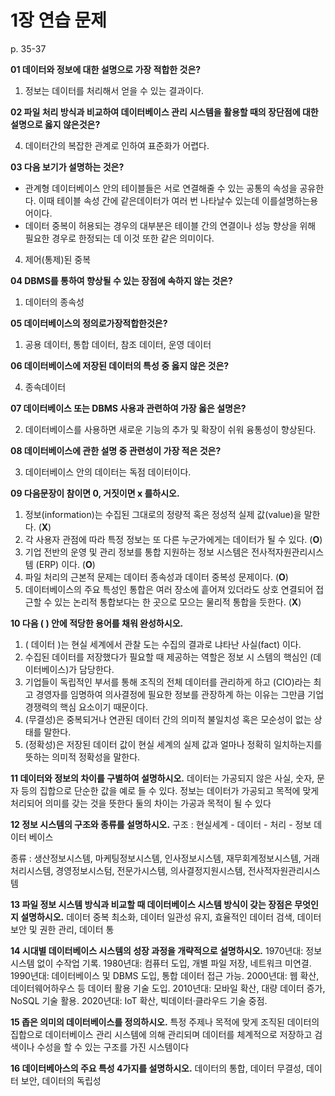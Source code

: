 # 1장 연습 문제

p. 35-37

**01 데이터와 정보에 대한 설명으로 가장 적합한 것은?**

1. 정보는 데이터를 처리해서 얻을 수 있는 결과이다.

**02 파일 처리 방식과 비교하여 데이터베이스 관리 시스템을 활용할 때의 장단점에 대한 설명으로 옳지 않은것은?**

4. 데이터간의 복잡한 관계로 인하여 표준화가 어렵다.

**03 다음 보기가 설명하는 것은?**

- 관계형 데이터베이스 안의 테이블들은 서로 연결해줄 수 있는 공통의 속성을 공유한다. 이때 테이블 속성 간에 같은데이터가 여러 번 나타날수 있는데 이를설명하는용어이다.
- 데이터 중복이 허용되는 경우의 대부분은 테이블 간의 연결이나 성능 향상을 위해 필요한 경우로 한정되는 데 이것 또한 같은 의미이다.

4. 제어(통제)된 중복

**04 DBMS를 통하여 향상될 수 있는 장점에 속하지 않는 것은?**
1. 데이터의 종속성

**05 데이터베이스의 정의로가장적합한것은?**

1. 공용 데이터, 통합 데이터, 참조 데이터, 운영 데이터

**06 데이터베이스에 저장된 데이터의 특성 중 옳지 않은 것은?**

4. 종속데이터

**07 데이터베이스 또는 DBMS 사용과 관련하여 가장 옳은 설명은?**

2. 데이터베이스를 사용하면 새로운 기능의 추가 및 확장이 쉬워 융통성이 향상된다.

**08 데이터베이스에 관한 설명 중 관련성이 가장 적은 것은?**

3. 데이터베이스 안의 데이터는 독점 데이터이다.

**09 다음문장이 참이면 0, 거짓이면 x 를하시오.**

1. 정보(information)는 수집된 그대로의 정량적 혹은 정성적 실제 값(value)을 말한다. (__X__)
2. 각 사용자 관점에 따라 특정 정보는 또 다른 누군가에게는 데이터가 될 수 있다. (__O__)
3. 기업 전반의 운영 및 관리 정보를 통합 지원하는 정보 시스템은 전사적자원관리시스템 (ERP) 이다. (__O__)
4. 파일 처리의 근본적 문제는 데이터 종속성과 데이터 중복성 문제이다. (__O__)
5. 데이터베이스의 주요 특성인 통합은 여러 장소에 흩어져 있더라도 상호 연결되어 접근할 수 있는 논리적 통합보다는 한 곳으로 모으는 물리적 통합을 듯한다. (__X__)

**10 다음 ( ) 안에 적당한 용어를 채워 완성하시오.**

1. (  데이터 )는 현실 세계에서 관찰 도는 수집의 결과로 냐타난 사실(fact) 이다.
2. 수집된 데이터를 저장했다가 필요할 때 제공하는 역할은 정보 시 스템의 핵심인 (데이터베이스)가 담당한다.
3. 기업들이 독립적인 부서를 통해 조직의 전체 데이터를 관리하게 하고 (CIO)라는 최고 경영자를 임명하여 의사결정에 필요한 정보를 관장하계 하는 이유는 그만큼 기업 경쟁력의 핵심 요소이기 때문이다.
4. (무결성)은 중복되거나 연관된 데이터 간의 의미적 불일치성 혹은 모순성이 없는 상태를 말한다.
5. (정확성)은 저장된 데이터 값이 현실 세계의 실제 값과 얼마나 정확히 일치하는지를 뜻하는 의미적 정확성을 말한다.

**11 데이터와 정보의 차이를 구별하여 설명하시오.**
데이터는 가공되지 않은 사실, 숫자, 문자 등의 집합으로 단순한 값을 예로 들 수 있다. 정보는 데이터가 가공되고 목적에 맞게 처리되어 의미를 갖는 것을 뜻한다 둘의 차이는 가공과 목적이 될 수 있다

**12 정보 시스템의 구조와 종류를 설명하시오.**
구조 : 현실세계 - 데이터 - 처리 - 정보
              데이터 베이스

종류 : 생산정보시스템, 마케팅정보시스템, 인사정보시스템, 재무회계정보시스템, 거래처리시스템, 경영정보시스텀, 전문가시스템, 의사결정지원시스템, 전사적자원관리시스템


**13 파일 정보 시스템 방식과 비교할 때 데이터베이스 시스템 방식이 갖는 장점은 무엇인지 설명하시오.**
데이터 중복 최소화, 데이터 일관성 유지, 효율적인 데이터 검색, 데이터 보안 및 권한 관리, 데이터 통

**14 시대별 데이터베이스 시스템의 성장 과정을 개략적으로 설명하시오.**
1970년대: 정보 시스템 없이 수작업 기록.
1980년대: 컴퓨터 도입, 개별 파일 저장, 네트워크 미연결.
1990년대: 데이터베이스 및 DBMS 도입, 통합 데이터 접근 가능.
2000년대: 웹 확산, 데이터웨어하우스 등 데이터 활용 기술 도입.
2010년대: 모바일 확산, 대량 데이터 증가, NoSQL 기술 활용.
2020년대: IoT 확산, 빅데이터·클라우드 기술 중점.

**15 좁은 의미의 데이터베이스를 정의하시오.**
특정 주제나 목적에 맞게 조직된 데이터의 집합으로 데이터베이스 관리 시스템에 의해 관리되며 데이터를 체계적으로 저장하고 검색이나 수성을 할 수 있는 구조를 가진 시스템이다

**16 데이터베아스의 주요 특성 4가지를 설명하시오.**
데이터의 통합, 데이터 무결성, 데이터 보안, 데이터의 독립성

